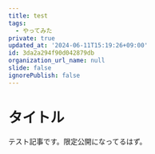 ```yaml
---
title: test
tags:
  - やってみた
private: true
updated_at: '2024-06-11T15:19:26+09:00'
id: 3da2a294f90d042879db
organization_url_name: null
slide: false
ignorePublish: false
---
```

# タイトル
テスト記事です。限定公開になってるはず。
